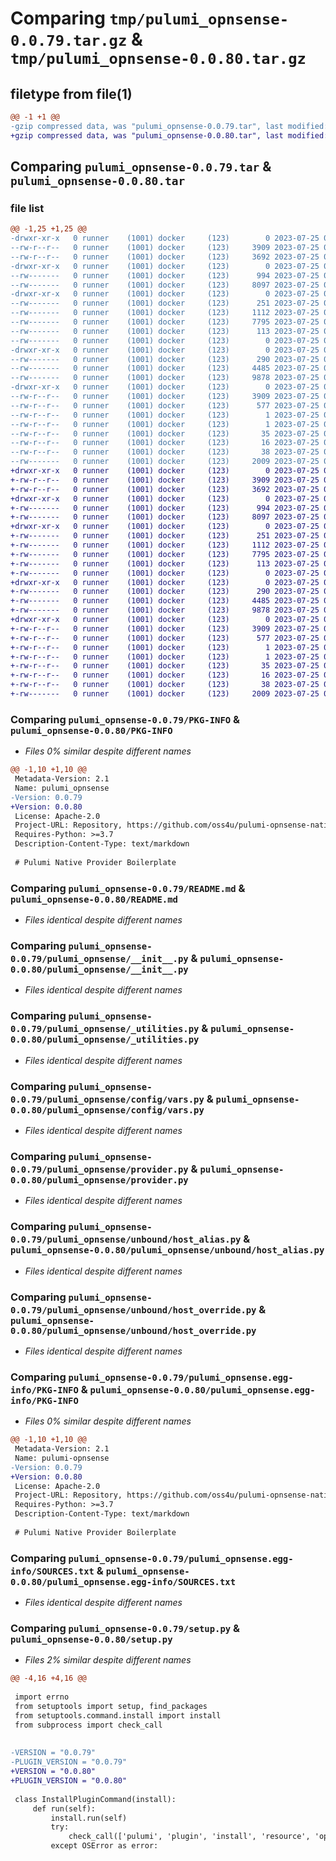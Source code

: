 # Comparing `tmp/pulumi_opnsense-0.0.79.tar.gz` & `tmp/pulumi_opnsense-0.0.80.tar.gz`

## filetype from file(1)

```diff
@@ -1 +1 @@
-gzip compressed data, was "pulumi_opnsense-0.0.79.tar", last modified: Tue Jul 25 07:03:24 2023, max compression
+gzip compressed data, was "pulumi_opnsense-0.0.80.tar", last modified: Tue Jul 25 07:11:40 2023, max compression
```

## Comparing `pulumi_opnsense-0.0.79.tar` & `pulumi_opnsense-0.0.80.tar`

### file list

```diff
@@ -1,25 +1,25 @@
-drwxr-xr-x   0 runner    (1001) docker     (123)        0 2023-07-25 07:03:24.590064 pulumi_opnsense-0.0.79/
--rw-r--r--   0 runner    (1001) docker     (123)     3909 2023-07-25 07:03:24.590064 pulumi_opnsense-0.0.79/PKG-INFO
--rw-r--r--   0 runner    (1001) docker     (123)     3692 2023-07-25 07:03:24.000000 pulumi_opnsense-0.0.79/README.md
-drwxr-xr-x   0 runner    (1001) docker     (123)        0 2023-07-25 07:03:24.586064 pulumi_opnsense-0.0.79/pulumi_opnsense/
--rw-------   0 runner    (1001) docker     (123)      994 2023-07-25 07:03:24.000000 pulumi_opnsense-0.0.79/pulumi_opnsense/__init__.py
--rw-------   0 runner    (1001) docker     (123)     8097 2023-07-25 07:03:24.000000 pulumi_opnsense-0.0.79/pulumi_opnsense/_utilities.py
-drwxr-xr-x   0 runner    (1001) docker     (123)        0 2023-07-25 07:03:24.590064 pulumi_opnsense-0.0.79/pulumi_opnsense/config/
--rw-------   0 runner    (1001) docker     (123)      251 2023-07-25 07:03:24.000000 pulumi_opnsense-0.0.79/pulumi_opnsense/config/__init__.py
--rw-------   0 runner    (1001) docker     (123)     1112 2023-07-25 07:03:24.000000 pulumi_opnsense-0.0.79/pulumi_opnsense/config/vars.py
--rw-------   0 runner    (1001) docker     (123)     7795 2023-07-25 07:03:24.000000 pulumi_opnsense-0.0.79/pulumi_opnsense/provider.py
--rw-------   0 runner    (1001) docker     (123)      113 2023-07-25 07:03:24.000000 pulumi_opnsense-0.0.79/pulumi_opnsense/pulumi-plugin.json
--rw-------   0 runner    (1001) docker     (123)        0 2023-07-25 07:03:24.000000 pulumi_opnsense-0.0.79/pulumi_opnsense/py.typed
-drwxr-xr-x   0 runner    (1001) docker     (123)        0 2023-07-25 07:03:24.590064 pulumi_opnsense-0.0.79/pulumi_opnsense/unbound/
--rw-------   0 runner    (1001) docker     (123)      290 2023-07-25 07:03:24.000000 pulumi_opnsense-0.0.79/pulumi_opnsense/unbound/__init__.py
--rw-------   0 runner    (1001) docker     (123)     4485 2023-07-25 07:03:24.000000 pulumi_opnsense-0.0.79/pulumi_opnsense/unbound/host_alias.py
--rw-------   0 runner    (1001) docker     (123)     9878 2023-07-25 07:03:24.000000 pulumi_opnsense-0.0.79/pulumi_opnsense/unbound/host_override.py
-drwxr-xr-x   0 runner    (1001) docker     (123)        0 2023-07-25 07:03:24.590064 pulumi_opnsense-0.0.79/pulumi_opnsense.egg-info/
--rw-r--r--   0 runner    (1001) docker     (123)     3909 2023-07-25 07:03:24.000000 pulumi_opnsense-0.0.79/pulumi_opnsense.egg-info/PKG-INFO
--rw-r--r--   0 runner    (1001) docker     (123)      577 2023-07-25 07:03:24.000000 pulumi_opnsense-0.0.79/pulumi_opnsense.egg-info/SOURCES.txt
--rw-r--r--   0 runner    (1001) docker     (123)        1 2023-07-25 07:03:24.000000 pulumi_opnsense-0.0.79/pulumi_opnsense.egg-info/dependency_links.txt
--rw-r--r--   0 runner    (1001) docker     (123)        1 2023-07-25 07:03:24.000000 pulumi_opnsense-0.0.79/pulumi_opnsense.egg-info/not-zip-safe
--rw-r--r--   0 runner    (1001) docker     (123)       35 2023-07-25 07:03:24.000000 pulumi_opnsense-0.0.79/pulumi_opnsense.egg-info/requires.txt
--rw-r--r--   0 runner    (1001) docker     (123)       16 2023-07-25 07:03:24.000000 pulumi_opnsense-0.0.79/pulumi_opnsense.egg-info/top_level.txt
--rw-r--r--   0 runner    (1001) docker     (123)       38 2023-07-25 07:03:24.590064 pulumi_opnsense-0.0.79/setup.cfg
--rw-------   0 runner    (1001) docker     (123)     2009 2023-07-25 07:03:24.000000 pulumi_opnsense-0.0.79/setup.py
+drwxr-xr-x   0 runner    (1001) docker     (123)        0 2023-07-25 07:11:40.658823 pulumi_opnsense-0.0.80/
+-rw-r--r--   0 runner    (1001) docker     (123)     3909 2023-07-25 07:11:40.658823 pulumi_opnsense-0.0.80/PKG-INFO
+-rw-r--r--   0 runner    (1001) docker     (123)     3692 2023-07-25 07:11:39.000000 pulumi_opnsense-0.0.80/README.md
+drwxr-xr-x   0 runner    (1001) docker     (123)        0 2023-07-25 07:11:40.658823 pulumi_opnsense-0.0.80/pulumi_opnsense/
+-rw-------   0 runner    (1001) docker     (123)      994 2023-07-25 07:11:39.000000 pulumi_opnsense-0.0.80/pulumi_opnsense/__init__.py
+-rw-------   0 runner    (1001) docker     (123)     8097 2023-07-25 07:11:39.000000 pulumi_opnsense-0.0.80/pulumi_opnsense/_utilities.py
+drwxr-xr-x   0 runner    (1001) docker     (123)        0 2023-07-25 07:11:40.658823 pulumi_opnsense-0.0.80/pulumi_opnsense/config/
+-rw-------   0 runner    (1001) docker     (123)      251 2023-07-25 07:11:39.000000 pulumi_opnsense-0.0.80/pulumi_opnsense/config/__init__.py
+-rw-------   0 runner    (1001) docker     (123)     1112 2023-07-25 07:11:39.000000 pulumi_opnsense-0.0.80/pulumi_opnsense/config/vars.py
+-rw-------   0 runner    (1001) docker     (123)     7795 2023-07-25 07:11:39.000000 pulumi_opnsense-0.0.80/pulumi_opnsense/provider.py
+-rw-------   0 runner    (1001) docker     (123)      113 2023-07-25 07:11:39.000000 pulumi_opnsense-0.0.80/pulumi_opnsense/pulumi-plugin.json
+-rw-------   0 runner    (1001) docker     (123)        0 2023-07-25 07:11:39.000000 pulumi_opnsense-0.0.80/pulumi_opnsense/py.typed
+drwxr-xr-x   0 runner    (1001) docker     (123)        0 2023-07-25 07:11:40.658823 pulumi_opnsense-0.0.80/pulumi_opnsense/unbound/
+-rw-------   0 runner    (1001) docker     (123)      290 2023-07-25 07:11:39.000000 pulumi_opnsense-0.0.80/pulumi_opnsense/unbound/__init__.py
+-rw-------   0 runner    (1001) docker     (123)     4485 2023-07-25 07:11:39.000000 pulumi_opnsense-0.0.80/pulumi_opnsense/unbound/host_alias.py
+-rw-------   0 runner    (1001) docker     (123)     9878 2023-07-25 07:11:39.000000 pulumi_opnsense-0.0.80/pulumi_opnsense/unbound/host_override.py
+drwxr-xr-x   0 runner    (1001) docker     (123)        0 2023-07-25 07:11:40.658823 pulumi_opnsense-0.0.80/pulumi_opnsense.egg-info/
+-rw-r--r--   0 runner    (1001) docker     (123)     3909 2023-07-25 07:11:40.000000 pulumi_opnsense-0.0.80/pulumi_opnsense.egg-info/PKG-INFO
+-rw-r--r--   0 runner    (1001) docker     (123)      577 2023-07-25 07:11:40.000000 pulumi_opnsense-0.0.80/pulumi_opnsense.egg-info/SOURCES.txt
+-rw-r--r--   0 runner    (1001) docker     (123)        1 2023-07-25 07:11:40.000000 pulumi_opnsense-0.0.80/pulumi_opnsense.egg-info/dependency_links.txt
+-rw-r--r--   0 runner    (1001) docker     (123)        1 2023-07-25 07:11:40.000000 pulumi_opnsense-0.0.80/pulumi_opnsense.egg-info/not-zip-safe
+-rw-r--r--   0 runner    (1001) docker     (123)       35 2023-07-25 07:11:40.000000 pulumi_opnsense-0.0.80/pulumi_opnsense.egg-info/requires.txt
+-rw-r--r--   0 runner    (1001) docker     (123)       16 2023-07-25 07:11:40.000000 pulumi_opnsense-0.0.80/pulumi_opnsense.egg-info/top_level.txt
+-rw-r--r--   0 runner    (1001) docker     (123)       38 2023-07-25 07:11:40.658823 pulumi_opnsense-0.0.80/setup.cfg
+-rw-------   0 runner    (1001) docker     (123)     2009 2023-07-25 07:11:39.000000 pulumi_opnsense-0.0.80/setup.py
```

### Comparing `pulumi_opnsense-0.0.79/PKG-INFO` & `pulumi_opnsense-0.0.80/PKG-INFO`

 * *Files 0% similar despite different names*

```diff
@@ -1,10 +1,10 @@
 Metadata-Version: 2.1
 Name: pulumi_opnsense
-Version: 0.0.79
+Version: 0.0.80
 License: Apache-2.0
 Project-URL: Repository, https://github.com/oss4u/pulumi-opnsense-native
 Requires-Python: >=3.7
 Description-Content-Type: text/markdown
 
 # Pulumi Native Provider Boilerplate
```

### Comparing `pulumi_opnsense-0.0.79/README.md` & `pulumi_opnsense-0.0.80/README.md`

 * *Files identical despite different names*

### Comparing `pulumi_opnsense-0.0.79/pulumi_opnsense/__init__.py` & `pulumi_opnsense-0.0.80/pulumi_opnsense/__init__.py`

 * *Files identical despite different names*

### Comparing `pulumi_opnsense-0.0.79/pulumi_opnsense/_utilities.py` & `pulumi_opnsense-0.0.80/pulumi_opnsense/_utilities.py`

 * *Files identical despite different names*

### Comparing `pulumi_opnsense-0.0.79/pulumi_opnsense/config/vars.py` & `pulumi_opnsense-0.0.80/pulumi_opnsense/config/vars.py`

 * *Files identical despite different names*

### Comparing `pulumi_opnsense-0.0.79/pulumi_opnsense/provider.py` & `pulumi_opnsense-0.0.80/pulumi_opnsense/provider.py`

 * *Files identical despite different names*

### Comparing `pulumi_opnsense-0.0.79/pulumi_opnsense/unbound/host_alias.py` & `pulumi_opnsense-0.0.80/pulumi_opnsense/unbound/host_alias.py`

 * *Files identical despite different names*

### Comparing `pulumi_opnsense-0.0.79/pulumi_opnsense/unbound/host_override.py` & `pulumi_opnsense-0.0.80/pulumi_opnsense/unbound/host_override.py`

 * *Files identical despite different names*

### Comparing `pulumi_opnsense-0.0.79/pulumi_opnsense.egg-info/PKG-INFO` & `pulumi_opnsense-0.0.80/pulumi_opnsense.egg-info/PKG-INFO`

 * *Files 0% similar despite different names*

```diff
@@ -1,10 +1,10 @@
 Metadata-Version: 2.1
 Name: pulumi-opnsense
-Version: 0.0.79
+Version: 0.0.80
 License: Apache-2.0
 Project-URL: Repository, https://github.com/oss4u/pulumi-opnsense-native
 Requires-Python: >=3.7
 Description-Content-Type: text/markdown
 
 # Pulumi Native Provider Boilerplate
```

### Comparing `pulumi_opnsense-0.0.79/pulumi_opnsense.egg-info/SOURCES.txt` & `pulumi_opnsense-0.0.80/pulumi_opnsense.egg-info/SOURCES.txt`

 * *Files identical despite different names*

### Comparing `pulumi_opnsense-0.0.79/setup.py` & `pulumi_opnsense-0.0.80/setup.py`

 * *Files 2% similar despite different names*

```diff
@@ -4,16 +4,16 @@
 
 import errno
 from setuptools import setup, find_packages
 from setuptools.command.install import install
 from subprocess import check_call
 
 
-VERSION = "0.0.79"
-PLUGIN_VERSION = "0.0.79"
+VERSION = "0.0.80"
+PLUGIN_VERSION = "0.0.80"
 
 class InstallPluginCommand(install):
     def run(self):
         install.run(self)
         try:
             check_call(['pulumi', 'plugin', 'install', 'resource', 'opnsense', PLUGIN_VERSION, '--server', 'github://api.github.com/oss4u/pulumi-opnsense-native'])
         except OSError as error:
```

